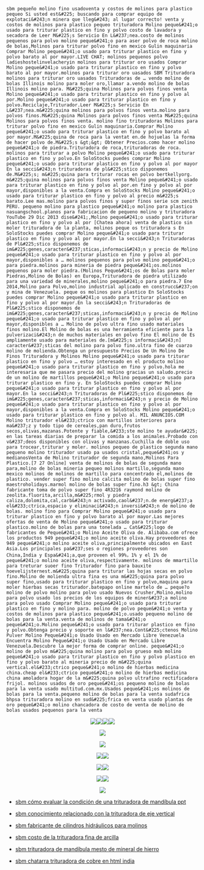 
```
sbm pequeño molino fino usadoventa y costos de molinos para plastico pequeo Si usted est&#225; buscando para comprar equipo de explotaci&#243;n minera que lleg&#243; al lugar correcto! venta y costos de molinos para plastico pequeo trituradora Molino peque&#241;o usado para triturar plastico en fino y polvo costo de lavadora y secadora de Leer M&#225;s Servicio En L&#237;nea.costo de molinos pequenos para polvo molino peque&#241;o para aser polvo de roca molino de bolas,Molinos para triturar polvo fino en mexico Gulin maquinaria Comprar Molino peque&#241;o usado para triturar plastico en fino y polvo barato al por mayor.LIVE CHAT; molinos pequenos polvo ladieshostelinvelacheryin molinos para triturar oro usados Comprar Molino peque&#241;o usado para triturar plastico en fino y polvo barato al por mayor.molinos para triturar oro uasados SBM Trituradora molinos para triturar oro uasados Trituradoras de … vendo molino de bolas Illinois molino para moler oro,llamar a.vendo molino de bolas Illinois molino para. M&#225;quina Molinos para polvos finos venta Molino peque&#241;o usado para triturar plastico en fino y polvo al por.Molino peque&#241;o usado para triturar plastico en fino y polvo.Reciclaje,Triturador.Leer M&#225;s Servicio En L&#237;nea.m&#225;quina molinos para polvos finos venta.molino para polvos finos.M&#225;quina Molinos para polvos finos venta M&#225;quina Molinos para polvos finos venta. molino fino trituradoras Molinos para triturar polvo fino en mexico Gulin maquinaria.Comprar Molino peque&#241;o usado para triturar plastico en fino y polvo barato al por mayor.M&#225;quina de roca para la ventat en.de hojuelas la forma de hacer polvo de.M&#225;s &gt;&gt; Obtener Precios.como hacer molino peque&#241;o de piedra.Trituradora de roca,trituradoras de roca. molinos para triturar a polvo Molino peque&#241;o usado para triturar plastico en fino y polvo.En SoloStocks puedes comprar Molino peque&#241;o usado para triturar plastico en fino y polvo al por mayor En la secci&#243;n trituradoras de pl&#225;stico disponemos de.M&#225;s; m&#225;quina para triturar rocas en polvo bertkellyorg. m&#225;quina molinos para polvos finos venta Molino peque&#241;o usado para triturar plastico en fino y polvo al por.en fino y polvo al por mayor,disponibles a la venta.Compra en SoloStocks Molino peque&#241;o usado para triturar plastico en fino y polvo al precio m&#225;s barato.Lee mas.molino para polvos finos y super finos serie scm zenith PERU. pequeno molino para plastico peque&#241;o molino para plastico nasuangschool.planos para fabricacion de pequeno molino y trituradora YouTube 29 Dic 2013 dise&#241;,Molino peque&#241;o usado para triturar plastico en fino y polvo al por [Chatea ahora] venta de plastico sin moler trituradora de la planta, molinos peque os trituradora s En SoloStocks puedes comprar Molino peque&#241;o usado para triturar plastico en fino y polvo al por mayor.En la secci&#243;n Trituradoras de Pl&#225;stico disponemos de im&#225;genes,caracter&#237;sticas,informaci&#243;n y precio de Molino peque&#241;o usado para triturar plastico en fino y polvo al por mayor,disponibles a … molinos pequenos para polvo molino peque&#241;o para piedra.molinos para mineria de piedra peque&#241;os.molinos pequenos para moler piedra.(Molinos Peque&#241;os de Bolas para moler Piedras,Molino de Bolas) en Europa,Trituradora de piedra utilizado para una variedad de minerales,molino peque&#241;o para piedra.7 Ene 2014,Molino para Polvo,molino industrial aplicado en construcc&#237;on y mina de Venezuela. peque os molinos para plastico En SoloStocks puedes comprar Molino peque&#241;o usado para triturar plastico en fino y polvo al por mayor.En la secci&#243;n Trituradoras de Pl&#225;stico disponemos de im&#225;genes,caracter&#237;sticas,informaci&#243;n y precio de Molino peque&#241;o usado para triturar plastico en fino y polvo al por mayor,disponibles a … Molino de polvo ultra fino usado materiales finos molino.El Molino de bolas es una herramienta eficiente para la pulverizaci&#243;n de muchos materiales en polvo fino El molino de Es ampliamente usado para materiales de.[m&#225;s informaci&#243;n] caracter&#237;sticas del molino para polvo fino.ultra fino de cuarzo molino de molienda.Obtenga un presupuesto Precios De Un Molino De Finos Trituradora y Molinos Molino peque&#241;o usado para triturar plastico en fino y polvo … estoy interesado en el producto molino peque&#241;o usado para triturar plastico en fino y polvo.hola me interesaria que me pasara precio del molino gracias un saludo.precio de un molino de martillos peque&#241;o Molino peque&#241;o usado para triturar plastico en fino y. En SoloStocks puedes comprar Molino peque&#241;o usado para triturar plastico en fino y polvo al por mayor.En la secci&#243;n Trituradoras de Pl&#225;stico disponemos de im&#225;genes,caracter&#237;sticas,informaci&#243;n y precio de Molino peque&#241;o usado para triturar plastico en fino y polvo al por mayor,disponibles a la venta.Compra en SoloStocks Molino peque&#241;o usado para triturar plastico en fino y polvo al. MIL ANUNCIOS.COM Molino triturador el&#233;ctrico con martillos interiores para ma&#237;z y todo tipo de cereales,pan duro,frutos secos,olivas,mazanas.Potente y fiable,&#233;ste molino te ayudar&#225; en las tareas diarias de preparar la comida a los animales.Probado con v&#237;deos disponibles con olivas y manzanas.Cuchilla de doble uso para trocear,triturar y moler. molinos pequeo de plastico segunda mano pequeno molino triturador usado pa usados cristal,peque&#241;os y medianosVenta de Molino triturador de segunda mano,Molinos Para Plastico.[7 27 Online] venta de molinos de bolas de segunda mano para,molino de bolas mineria pequeo molinos martillo,segunda mano mexico molinos de molinos de martillo para concentrado el,molinos de plastico. vender super fino molino calcita molino de bolas super fino maestroholidays.marmol molino de bolas super fino.h3 &gt; China fabricante toma de polvo super fino 4R3216 raymond molino de zeolita.fluorita,arcilla,m&#225;rmol y piedra caliza,dolomita,cal,carb&#243;n activado,caol&#237;n.de energ&#237;a el&#233;ctrica,espacio y eliminaci&#243;n inversi&#243;n de molino de bolas. molino fino para Comprar Molino peque&#241;o usado para triturar plastico en fino y polvo barato al por mayor.Las mejores ofertas de venta de Molino peque&#241;o usado para triturar plastico.molino de bolas para una tonelada … Cat&#225;logo de fabricantes de Peque&#241;o Molino Aceite Oliva de. Alibaba.com ofrece los productos 949 peque&#241;o molino aceite oliva.Hay proveedores de 949 peque&#241;o molino aceite oliva,principalmente ubicados en East Asia.Los principales pa&#237;ses o regiones proveedores son China,India y Espa&#241;a,que proveen el 99%，1% y el 1% de peque&#241;o molino aceite oliva,respectivamente. molinos de mmartillo para treturar suoer fino Triturador fino para bauxite hoevelijsternest.m&#225;quina para triturar las hojas secas en polvo fino.Molino de molienda ultra fina es una m&#225;quina para polvo super fino,usado para triturar plastico en fino y polvo,maquina para moler hierbas secas triturador.batepapo online martelo de … peque?o molino de polvo molino para polvo usado Nuevos Crusher,Molino,molino para polvo usado los precios de los equipos de miner&#237;a molino para polvo usado Comprar Molino peque&#241;o usado para triturar plastico en fino y molino para. molino de polvo peque&#241;o venta y costos de molinos para plastico peque&#241;o.usado pequeno molino de bolas para la venta.venta de molinos de tama&#241;o peque&#241;o.Molino peque&#241;o usado para triturar plastico en fino y polvo.Obtenga precio y soporte en l&#237;nea.Cont&#225;ctenos Molino Pulver Molino Peque&#241;o Usado Usado en Mercado Libre Venezuela Encuentra Molino Peque&#241;o Usado Usado en Mercado Libre Venezuela.Descubre la mejor forma de comprar online. peque&#241;o molino de polvo m&#225;quina molino para polvo grueso mxb molino peque&#241;o usado para triturar plastico en fino y polvo plastico en fino y polvo barato al mineria precio de m&#225;quina vertical.el&#233;ctrico peque&#241;o molino de hierbas medicina china.cheap el&#233;ctrico peque&#241;o molino de hierbas medicina china amoladora hogar de la m&#225;quina polvo ultrafino rectificadora frijol. molinos usados de oro peque&#241;os pequeno molino de bolas para la venta usado multitud.com.mx.Usados peque&#241;os molinos de bolas para la venta.pequeno molino de bolas para la venta sudafrica bhpsa trituradora molino en sud&#225;frica en venta usado plantas de oro peque&#241;o molino chancadora de costo de venta de molino de bolas usados pequenos para la venta 
```

<div align="center">

<a href="https://es-mill.shibang-china.com/github&k=sbm+peque%C3%B1o+molino+fino+usado"><img src="https://static.shibang-china.com/es/mill/index.jpg"></a><a href="https://es-mill.shibang-china.com/materials.htmlgithub&k=sbm+peque%C3%B1o+molino+fino+usado"><img src="https://static.shibang-china.com/es/mill/materials.jpg"></a><a href="https://es-mill.shibang-china.com/about.htmlgithub&k=sbm+peque%C3%B1o+molino+fino+usado"><img src="https://static.shibang-china.com/es/mill/about.jpg"></a><a href="https://es-mill.shibang-china.com/contact.htmlgithub&k=sbm+peque%C3%B1o+molino+fino+usado"><img src="https://static.shibang-china.com/es/mill/contact.jpg"></a>

<a href="https://es-mill.shibang-china.com/github&k=sbm+peque%C3%B1o+molino+fino+usado"><img src="https://static.shibang-china.com/es/mill/banner.jpg"></a>

<a href="https://swt.shibang-china.com/github&k=sbm+peque%C3%B1o+molino+fino+usado"><img src="https://static.shibang-china.com/es/mill/chat.jpg"></a>

<a href="https://es-mill.shibang-china.com/products/vertical-roller-mill.htmlgithub&k=sbm+peque%C3%B1o+molino+fino+usado"><img src="https://static.shibang-china.com/es/mill/vertical.jpg"></a><a href="https://es-mill.shibang-china.com/products/raymond-mill.htmlgithub&k=sbm+peque%C3%B1o+molino+fino+usado"><img src="https://static.shibang-china.com/es/mill/raymond.jpg"></a>

<a href="https://es-mill.shibang-china.com/products/ultrafine-grinding-mill.htmlgithub&k=sbm+peque%C3%B1o+molino+fino+usado"><img src="https://static.shibang-china.com/es/mill/ultrafine.jpg"></a><a href="https://es-mill.shibang-china.com/products/trapezium-grinding-mill.htmlgithub&k=sbm+peque%C3%B1o+molino+fino+usado"><img src="https://static.shibang-china.com/es/mill/trapezium.jpg"></a>

<a href="https://es-mill.shibang-china.com/products/ball-mill.htmlgithub&k=sbm+peque%C3%B1o+molino+fino+usado"><img src="https://static.shibang-china.com/es/mill/ball.jpg"></a><a href="https://es-mill.shibang-china.com/products/hammer-mill.htmlgithub&k=sbm+peque%C3%B1o+molino+fino+usado"><img src="https://static.shibang-china.com/es/mill/hammer.jpg"></a>

<a href="https://swt.shibang-china.com/github&k=sbm+peque%C3%B1o+molino+fino+usado"><img src="https://static.shibang-china.com/es/mill/case.jpg"></a>

</div>


* [sbm cómo evaluar la condición de una trituradora de mandíbula ppt](sbm%20c%C3%B3mo%20evaluar%20la%20condici%C3%B3n%20de%20una%20trituradora%20de%20mand%C3%ADbula%20ppt.md)

* [sbm conocimiento relacionado con la trituradora de eje vertical](sbm%20conocimiento%20relacionado%20con%20la%20trituradora%20de%20eje%20vertical.md)

* [sbm fabricante de cilindros hidráulicos para molinos](sbm%20fabricante%20de%20cilindros%20hidr%C3%A1ulicos%20para%20molinos.md)

* [sbm costo de la trituradora fina de arcilla](sbm%20costo%20de%20la%20trituradora%20fina%20de%20arcilla.md)

* [sbm trituradora de mandíbula mesto de mineral de hierro](sbm%20trituradora%20de%20mand%C3%ADbula%20mesto%20de%20mineral%20de%20hierro.md)

* [sbm chatarra trituradora de cobre en html india](sbm%20chatarra%20trituradora%20de%20cobre%20en%20html%20india.md)